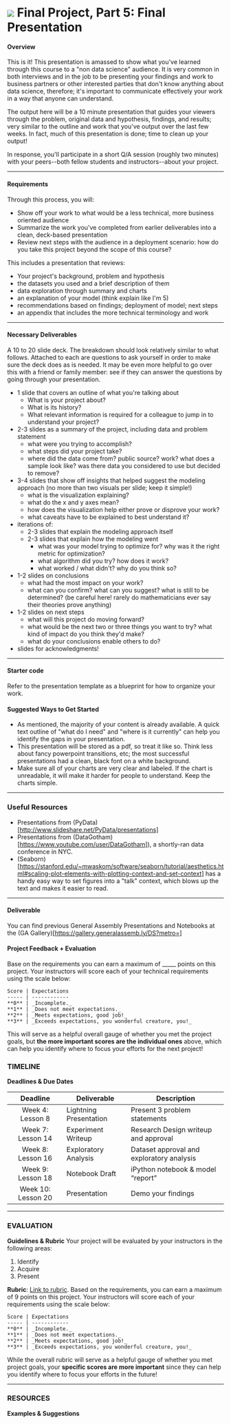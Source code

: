 # ![](https://ga-dash.s3.amazonaws.com/production/assets/logo-9f88ae6c9c3871690e33280fcf557f33.png) Final Project, Part 5: Final Presentation

#### Overview

This is it! This presentation is amassed to show what you've learned through this course to a "non data science" audience. It is very common in both interviews and in the job to be presenting your findings and work to business partners or other interested parties that don't know anything about data science, therefore; it's important to communicate effectively your work in a way that anyone can understand.

The output here will be a 10 minute presentation that guides your viewers through the problem, original data and hypothesis, findings, and results; very similar to the outline and work that you've output over the last few weeks. In fact, much of this presentation is done; time to clean up your output!

In response, you'll participate in a short Q/A session (roughly two minutes) with your peers--both fellow students and instructors--about your project.

---

#### Requirements

Through this process, you will:

* Show off your work to what would be a less technical, more business oriented audience
* Summarize the work you've completed from earlier deliverables into a clean, deck-based presentation
* Review next steps with the audience in a deployment scenario: how do you take this project beyond the scope of this course?

This includes a presentation that reviews:

* Your project's background, problem and hypothesis
* the datasets you used and a brief description of them
* data exploration through summary and charts
* an explanation of your model (think explain like I'm 5)
* recommendations based on findings; deployment of model; next steps
* an appendix that includes the more technical terminology and work

---

#### Necessary Deliverables

A 10 to 20 slide deck. The breakdown should look relatively similar to what follows. Attached to each are questions to ask yourself in order to make sure the deck does as is needed. It may be even more helpful to go over this with a friend or family member: see if they can answer the questions by going through your presentation.

* 1 slide that covers an outline of what you're talking about
    - What is your project about?
    - What is its history?
    - What relevant information is required for a colleague to jump in to understand your project?
* 2-3 slides as a summary of the project, including data and problem statement
    - what were you trying to accomplish?
    - what steps did your project take?
    - where did the data come from? public source? work? what does a sample look like? was there data you considered to use but decided to remove?
* 3-4 slides that show off insights that helped suggest the modeling approach (no more than two visuals per slide; keep it simple!)
    - what is the visualization explaining?
    - what do the x and y axes mean?
    - how does the visualization help either prove or disprove your work?
    - what caveats have to be explained to best understand it?
* iterations of:
    * 2-3 slides that explain the modeling approach itself
    * 2-3 slides that explain how the modeling went
        - what was your model trying to optimize for? why was it the right metric for optimization?
        - what algorithm did you try? how does it work?
        - what worked / what didn't? why do you think so?
* 1-2 slides on conclusions
    - what had the most impact on your work?
    - what can you confirm? what can you suggest? what is still to be determined? (be careful here! rarely do mathematicians ever say their theories prove anything)
* 1-2 slides on next steps
    - what will this project do moving forward?
    - what would be the next two or three things you want to try? what kind of impact do you think they'd make?
    - what do your conclusions enable others to do?
* slides for acknowledgments!

---

#### Starter code

Refer to the presentation template as a blueprint for how to organize your work.

#### Suggested Ways to Get Started

- As mentioned, the majority of your content is already available. A quick text outline of "what do I need" and "where is it currently" can help you identify the gaps in your presentation.
- This presentation will be stored as a pdf, so treat it like so. Think less about fancy powerpoint transitions, etc; the most successful presentations had a clean, black font on a white background.
- Make sure all of your charts are very clear and labeled. If the chart is unreadable, it will make it harder for people to understand. Keep the charts simple.

---


### Useful Resources

- Presentations from (PyData)[http://www.slideshare.net/PyData/presentations]
- Presentations from (DataGotham)[https://www.youtube.com/user/DataGotham]), a shortly-ran data conference in NYC.
- (Seaborn)[https://stanford.edu/~mwaskom/software/seaborn/tutorial/aesthetics.html#scaling-plot-elements-with-plotting-context-and-set-context] has a handy easy way to set figures into a "talk" context, which blows up the text and makes it easier to read.

---

#### Deliverable

You can find previous General Assembly Presentations and Notebooks at the (GA Gallery)[https://gallery.generalassemb.ly/DS?metro=]

#### Project Feedback + Evaluation

Base on the requirements you can earn a maximum of _____ points on this project. Your instructors will score each of your technical requirements using the scale below:

    Score | Expectations
    ----- | ------------
    **0** | _Incomplete._
    **1** | _Does not meet expectations._
    **2** | _Meets expectations, good job!_
    **3** | _Exceeds expectations, you wonderful creature, you!_

 This will serve as a helpful overall gauge of whether you met the project goals, but __the more important scores are the individual ones__ above, which can help you identify where to focus your efforts for the next project!


### TIMELINE
**Deadlines & Due Dates**

| Deadline | Deliverable| Description |
|:-:|---|---|
| Week 4: Lesson 8 | Lightning Presentation  | Present 3 problem statements   |
| Week 7: Lesson 14 | Experiment Writeup  |  Research Design writeup and approval  |
| Week 8: Lesson 16 | Exploratory Analysis  | Dataset approval and exploratory analysis   |
| Week 9: Lesson 18 | Notebook Draft  |  iPython notebook & model “report”  |
| Week 10: Lesson 20 | Presentation  | Demo your findings   |

---

### EVALUATION
**Guidelines & Rubric** 
Your project will be evaluated by your instructors in the following areas:

1. Identify
2. Acquire
3. Present

**Rubric**: [Link to rubric](#). Based on the requirements, you can earn a maximum of 9 points on this project. Your instructors will score each of your requirements using the scale below:

    Score | Expectations
    ----- | ------------
    **0** | _Incomplete._
    **1** | _Does not meet expectations._
    **2** | _Meets expectations, good job!_
    **3** | _Exceeds expectations, you wonderful creature, you!_

While the overall rubric will serve as a helpful gauge of whether you met project goals, your __specific scores are more important__ since they can help you identify where to focus your efforts in the future!

---
### RESOURCES
**Examples & Suggestions**
